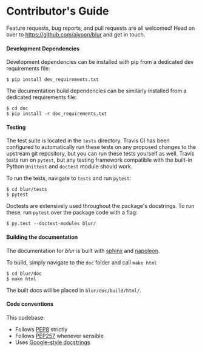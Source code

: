 # Contributor's Guide
Feature requests, bug reports, and pull requests are all welcomed!
Head on over to https://github.com/ajyoon/blur and get in touch.

#### Development Dependencies

Development dependencies can be installed with pip from a dedicated
dev requirements file:

    $ pip install dev_requirements.txt

The documentation build dependencies can be similarly installed
from a dedicated requirements file:

    $ cd doc
    $ pip install -r doc_requirements.txt

#### Testing
The test suite is located in the `tests` directory. Travis CI has been
configured to automatically run these tests on any proposed changes to the
upstream git repository, but you can run these tests yourself as well.
Travis tests run on `pytest`, but any testing framework compatible
with the built-in Python `Unittest` and `doctest` module should work.

To run the tests, navigate to `tests` and run `pytest`:

    $ cd blur/tests
    $ pytest

Doctests are extensively used throughout the package's docstrings.
To run these, run `pytest` over the package code with a flag:

    $ py.test --doctest-modules blur/

#### Building the documentation
The documentation for *blur* is built with
[sphinx](http://www.sphinx-doc.org/en/stable/)
and [napoleon](http://sphinxcontrib-napoleon.readthedocs.io/en/latest/).

To build, simply navigate to the ``doc`` folder and call ``make html``

    $ cd blur/doc
    $ make html

The built docs will be placed in `blur/doc/build/html/`.

#### Code conventions
This codebase:
* Follows [PEP8](https://www.python.org/dev/peps/pep-0008/) strictly
* Follows [PEP257](https://www.python.org/dev/peps/pep-0257/) whenever sensible
* Uses [Google-style docstrings](http://sphinxcontrib-napoleon.readthedocs.io/en/latest/example_google.html)
